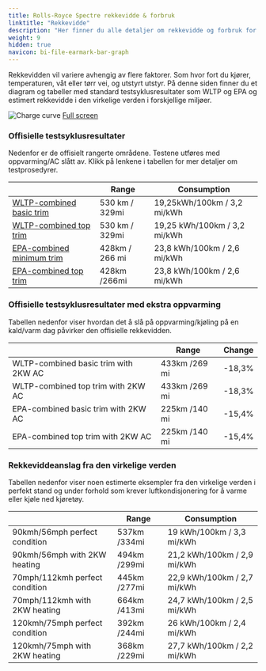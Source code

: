 ```yaml
---
title: Rolls-Royce Spectre rekkevidde & forbruk
linktitle: "Rekkevidde"
description: "Her finner du alle detaljer om rekkevidde og forbruk for Rolls-Royce Spectre."
weight: 9
hidden: true
navicon: bi-file-earmark-bar-graph
---
```

<!-- markdownlint-disable MD033 -->

Rekkevidden vil variere avhengig av flere faktorer. Som hvor fort du kjører, temperaturen, våt eller tørr vei, og utstyrt utstyr. På denne siden finner du et diagram og tabeller med standard testsyklusresultater som WLTP og EPA og estimert rekkevidde i den virkelige verden i forskjellige miljøer. 

<img class="img-fluid" alt="Charge curve" src="../range.svg"/>
<a href="../range.svg">Full screen</a>

### Offisielle testsyklusresultater

Nedenfor er de offisielt rangerte områdene. Testene utføres med oppvarming/AC slått av. Klikk på lenkene i tabellen for mer detaljer om testprosedyrer. 

<table class="table table-striped">
<thead>
<tr><th></th><th>  Range </th><th>Consumption </th></tr>
<tbody>
<tr><td><a href="../../../../../guides/understandingrange/wltp/">WLTP-combined basic trim</a></td><td> 530 km / 329mi </td><td>19,25kWh/100km / 3,2 mi/kWh </td></tr> 
<tr><td><a href="../../../../../guides/understandingrange/wltp/">WLTP-combined top trim</a></td><td> 530 km / 329mi </td><td> 19,25 kWh/100km / 3,2 mi/kWh </td></tr>  
<tr><td><a href="../../../../../guides/understandingrange/epa/">EPA-combined minimum trim</a></td><td>428km / 266 mi</td><td> 23,8 kWh/100km / 2,6 mi/kWh </td></tr> 
<tr><td><a href="../../../../../guides/understandingrange/epa/">EPA-combined top trim </a></td><td>428km /266mi</td><td> 23,8 kWh/100km / 2,6 mi/kWh  </td></tr> 
</tbody></table>

### Offisielle testsyklusresultater med ekstra oppvarming

Tabellen nedenfor viser hvordan det å slå på oppvarming/kjøling på en kald/varm dag påvirker den offisielle rekkevidden. 

<table class="table table-striped">
<thead>
<tr><th></th><th>  Range </th><th>Change </th></tr>
<tbody>
<tr><td> WLTP-combined basic trim with 2KW AC </td><td> 433km /269 mi </td><td> -18,3%</td></tr>
<tr><td>  WLTP-combined top trim with 2KW AC </td><td> 433km /269 mi </td><td>-18,3%</td></tr>
<tr><td>  EPA-combined basic trim with 2KW AC </td><td> 225km /140 mi </td><td> -15,4%</td></tr>
<tr><td>  EPA-combined top trim with 2KW AC </td><td> 225km /140 mi </td><td> -15,4%</td></tr>
</tbody></table>

### Rekkeviddeanslag fra den virkelige verden

Tabellen nedenfor viser noen estimerte eksempler fra den virkelige verden i perfekt stand og under forhold som krever luftkondisjonering for å varme eller kjøle ned kjøretøy. 

<table class="table table-striped">
<thead>
<tr><th></th><th>  Range </th><th>Consumption </th></tr>
<tbody>
<tr><td> 90kmh/56mph perfect condition </td><td> 537km /334mi</td><td> 19 kWh/100km / 3,3 mi/kWh </td></tr>
<tr><td> 90kmh/56mph with 2KW heating </td><td> 494km /299mi</td><td> 21,2 kWh/100km / 2,9 mi/kWh </td></tr
<tr><td> 70mph/112kmh perfect condition </td><td> 445km /277mi</td><td> 22,9 kWh/100km / 2,7 mi/kWh</td></tr>
<tr><td> 70mph/112kmh with 2KW heating </td><td> 664km /413mi</td><td> 24,7 kWh/100km / 2,5 mi/kWh  </td></tr
<tr><td> 120kmh/75mph perfect condition </td><td> 392km /244mi</td><td> 26 kWh/100km / 2,4 mi/kWh </td></tr>
<tr><td> 120kmh/75mph with 2KW heating </td><td> 368km /229mi</td><td> 27,7 kWh/100km / 2,2 mi/kWh </td></tr
</tbody></table>
